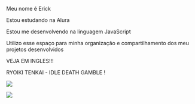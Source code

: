 Meu nome é Erick

Estou estudando na Alura

Estou me desenvolvendo na linguagem JavaScript

Utilizo esse espaço para minha organização e compartilhamento dos meu projetos desenvolvidos

VEJA EM INGLES!!!

RYOIKI TENKAI - IDLE DEATH GAMBLE !

![](https://media.tenor.com/EjgO4DQeVYUAAAAM/hakari-dance.gif)

![](https://media.tenor.com/vGVL5Hf11DwAAAAM/jujutsu-kaisen-hakari.gif)

